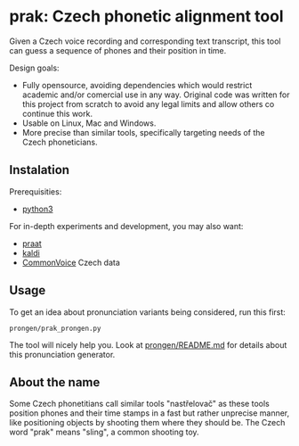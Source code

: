 # prak: Czech phonetic alignment tool
Given a Czech voice recording and corresponding text transcript, this tool can guess a sequence
of phones and their position in time.

Design goals:
* Fully opensource, avoiding dependencies which would restrict academic and/or comercial use in 
any way. Original code was written for this project from scratch to avoid any legal limits and
allow others co continue this work.
* Usable on Linux, Mac and Windows.
* More precise than similar tools, specifically targeting needs of the Czech phoneticians.

## Instalation
Prerequisities:
* [python3](https://www.python.org/)

For in-depth experiments and development, you may also want:
* [praat](https://www.fon.hum.uva.nl/praat/)
* [kaldi](https://kaldi-asr.org/)
* [CommonVoice](https://commonvoice.mozilla.org/en/datasets) Czech data

## Usage
To get an idea about pronunciation variants being considered, run this first:
```
prongen/prak_prongen.py
```
The tool will nicely help you. Look at [prongen/README.md](prongen/README.md) for details about
this pronunciation generator.

## About the name
Some Czech phonetitians call similar tools "nastřelovač" as these tools position phones and their time stamps
in a fast but rather unprecise manner, like positioning objects by shooting them where they should be.
The Czech word "prak" means "sling", a common shooting toy.
